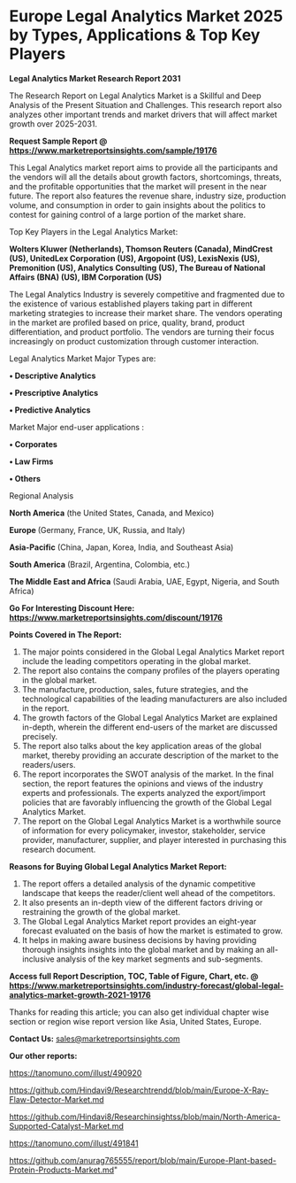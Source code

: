 # Europe Legal Analytics Market 2025 by Types, Applications & Top Key Players

<strong>Legal Analytics Market Research Report 2031</strong>

The Research Report on Legal Analytics Market is a Skillful and Deep Analysis of the Present Situation and Challenges. This research report also analyzes other important trends and market drivers that will affect market growth over 2025-2031.

<strong>Request Sample Report @ <a href=https://www.marketreportsinsights.com/sample/19176>https://www.marketreportsinsights.com/sample/19176</a></strong>

This Legal Analytics market report aims to provide all the participants and the vendors will all the details about growth factors, shortcomings, threats, and the profitable opportunities that the market will present in the near future. The report also features the revenue share, industry size, production volume, and consumption in order to gain insights about the politics to contest for gaining control of a large portion of the market share.

Top Key Players in the Legal Analytics Market:

<strong>Wolters Kluwer (Netherlands), Thomson Reuters (Canada), MindCrest (US), UnitedLex Corporation (US), Argopoint (US), LexisNexis (US), Premonition (US), Analytics Consulting (US), The Bureau of National Affairs (BNA) (US), IBM Corporation (US)</strong>

The Legal Analytics Industry is severely competitive and fragmented due to the existence of various established players taking part in different marketing strategies to increase their market share. The vendors operating in the market are profiled based on price, quality, brand, product differentiation, and product portfolio. The vendors are turning their focus increasingly on product customization through customer interaction.

Legal Analytics Market Major Types are:

<strong>• Descriptive Analytics

• Prescriptive Analytics

• Predictive Analytics</strong>

Market Major end-user applications :

<strong>• Corporates

• Law Firms

• Others</strong>

Regional Analysis

</u><strong><b>North America</b></strong> (the United States, Canada, and Mexico)

<strong><b>Europe </b></strong>(Germany, France, UK, Russia, and Italy)

<strong><b>Asia-Pacific</b></strong> (China, Japan, Korea, India, and Southeast Asia)

<strong><b>South America</b></strong> (Brazil, Argentina, Colombia, etc.)

<strong><b>The Middle East and Africa</b></strong> (Saudi Arabia, UAE, Egypt, Nigeria, and South Africa)

<strong>Go For Interesting Discount Here: <a href=https://www.marketreportsinsights.com/discount/19176>https://www.marketreportsinsights.com/discount/19176</a></strong>

<strong>Points Covered in The Report:</strong>
<ol>
  <li>The major points considered in the Global Legal Analytics Market report include the leading competitors operating in the global market.</li>
  <li>The report also contains the company profiles of the players operating in the global market.</li>
  <li>The manufacture, production, sales, future strategies, and the technological capabilities of the leading manufacturers are also included in the report.</li>
  <li>The growth factors of the Global Legal Analytics Market are explained in-depth, wherein the different end-users of the market are discussed precisely.</li>
  <li>The report also talks about the key application areas of the global market, thereby providing an accurate description of the market to the readers/users.</li>
  <li>The report incorporates the SWOT analysis of the market. In the final section, the report features the opinions and views of the industry experts and professionals. The experts analyzed the export/import policies that are favorably influencing the growth of the Global Legal Analytics Market.</li>
  <li>The report on the Global Legal Analytics Market is a worthwhile source of information for every policymaker, investor, stakeholder, service provider, manufacturer, supplier, and player interested in purchasing this research document.</li>
</ol>
<strong>Reasons for Buying Global Legal Analytics Market Report:</strong>

<ol>
  <li>The report offers a detailed analysis of the dynamic competitive landscape that keeps the reader/client well ahead of the competitors.</li>
  <li>It also presents an in-depth view of the different factors driving or restraining the growth of the global market.</li>
  <li>The Global Legal Analytics Market report provides an eight-year forecast evaluated on the basis of how the market is estimated to grow.</li>
  <li>It helps in making aware business decisions by having providing thorough insights insights into the global market and by making an all-inclusive analysis of the key market segments and sub-segments.</li>
</ol>
<strong>Access full Report Description, TOC, Table of Figure, Chart, etc. @ <a href=https://www.marketreportsinsights.com/industry-forecast/global-legal-analytics-market-growth-2021-19176>https://www.marketreportsinsights.com/industry-forecast/global-legal-analytics-market-growth-2021-19176</a></strong>


Thanks for reading this article; you can also get individual chapter wise section or region wise report version like Asia, United States, Europe.

<strong>Contact Us:</strong>
sales@marketreportsinsights.com

<strong>Our other reports:</strong>

<a href=https://tanomuno.com/illust/490920>https://tanomuno.com/illust/490920</a>

<a href=https://github.com/Hindavi9/Researchtrendd/blob/main/Europe-X-Ray-Flaw-Detector-Market.md>https://github.com/Hindavi9/Researchtrendd/blob/main/Europe-X-Ray-Flaw-Detector-Market.md</a>

<a href=https://github.com/Hindavi8/Researchinsightss/blob/main/North-America-Supported-Catalyst-Market.md>https://github.com/Hindavi8/Researchinsightss/blob/main/North-America-Supported-Catalyst-Market.md</a>

<a href=https://tanomuno.com/illust/491841>https://tanomuno.com/illust/491841</a>

<a href=https://github.com/anurag765555/report/blob/main/Europe-Plant-based-Protein-Products-Market.md>https://github.com/anurag765555/report/blob/main/Europe-Plant-based-Protein-Products-Market.md</a>"

